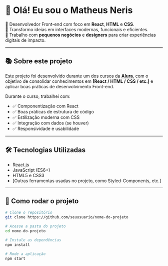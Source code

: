 # 👋 Olá! Eu sou o Matheus Neris

🎯 Desenvolvedor Front-end com foco em **React**, **HTML** e **CSS**.  
🚀 Transformo ideias em interfaces modernas, funcionais e eficientes.  
💼 Trabalho com **pequenos negócios** e **designers** para criar experiências digitais de impacto.

---

## 📚 Sobre este projeto

Este projeto foi desenvolvido durante um dos cursos da **[Alura](https://www.alura.com.br/)**, com o objetivo de consolidar conhecimentos em **[React / HTML / CSS / etc.]** e aplicar boas práticas de desenvolvimento Front-end.

Durante o curso, trabalhei com:

- ✅ Componentização com React
- ✅ Boas práticas de estrutura de código
- ✅ Estilização moderna com CSS
- ✅ Integração com dados (se houver)
- ✅ Responsividade e usabilidade

---

## 🛠️ Tecnologias Utilizadas

- React.js
- JavaScript (ES6+)
- HTML5 e CSS3
- [Outras ferramentas usadas no projeto, como Styled-Components, etc.]

---

## 📁 Como rodar o projeto

```bash
# Clone o repositório
git clone https://github.com/seuusuario/nome-do-projeto

# Acesse a pasta do projeto
cd nome-do-projeto

# Instale as dependências
npm install

# Rode a aplicação
npm start
